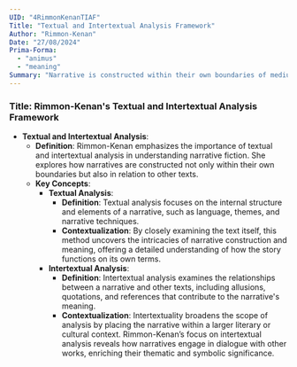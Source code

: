 ```yaml
---
UID: "4RimmonKenanTIAF"
Title: "Textual and Intertextual Analysis Framework"
Author: "Rimmon-Kenan"
Date: "27/08/2024"
Prima-Forma:
  - "animus"
  - "meaning"
Summary: "Narrative is constructed within their own boundaries of medium but also in relation to other texts: textual, intertextual."
---
```


### Title: **Rimmon-Kenan's Textual and Intertextual Analysis Framework**

- **Textual and Intertextual Analysis**:
  - **Definition**: Rimmon-Kenan emphasizes the importance of textual and intertextual analysis in understanding narrative fiction. She explores how narratives are constructed not only within their own boundaries but also in relation to other texts.
  - **Key Concepts**:
    - **Textual Analysis**:
      - **Definition**: Textual analysis focuses on the internal structure and elements of a narrative, such as language, themes, and narrative techniques.
      - **Contextualization**: By closely examining the text itself, this method uncovers the intricacies of narrative construction and meaning, offering a detailed understanding of how the story functions on its own terms.
    - **Intertextual Analysis**:
      - **Definition**: Intertextual analysis examines the relationships between a narrative and other texts, including allusions, quotations, and references that contribute to the narrative's meaning.
      - **Contextualization**: Intertextuality broadens the scope of analysis by placing the narrative within a larger literary or cultural context. Rimmon-Kenan’s focus on intertextual analysis reveals how narratives engage in dialogue with other works, enriching their thematic and symbolic significance.